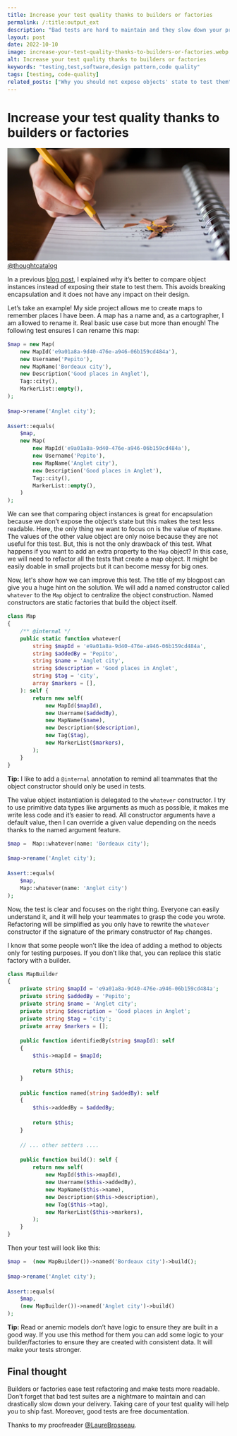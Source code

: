 ```yaml
---
title: Increase your test quality thanks to builders or factories
permalink: /:title:output_ext
description: "Bad tests are hard to maintain and they slow down your productivity. Test code quality is as important as production code. The builder or factory patterns can help you to improve your test code quality. It will ease test refactoring and make tests more readable."
layout: post
date: 2022-10-10
image: increase-your-test-quality-thanks-to-builders-or-factories.webp
alt: Increase your test quality thanks to builders or factories
keywords: "testing,test,software,design pattern,code quality"
tags: [testing, code-quality]
related_posts: ["Why you should not expose objects' state to test them", "Why unit testing can be hard?"]
---
```


# Increase your test quality thanks to builders or factories

![Increase your test quality thanks to builders or factories](assets/img/posts/increase-your-test-quality-thanks-to-builders-or-factories.webp)[@thoughtcatalog](https://unsplash.com/@thoughtcatalog)

In a previous [blog post](http://arnolanglade.github.io/you-should-not-expose-objects-state-to-test-them.html), I explained why it’s better to compare object instances instead of exposing their state to test them. This avoids breaking encapsulation and it does not have any impact on their design.

Let’s take an example! My side project allows me to create maps to remember places I have been. A map has a name and, as a cartographer, I am allowed to rename it. Real basic use case but more than enough! The following test ensures I can rename this map:

```php
$map = new Map(
    new MapId('e9a01a8a-9d40-476e-a946-06b159cd484a'),
    new Username('Pepito'),
    new MapName('Bordeaux city'),
    new Description('Good places in Anglet'),
    Tag::city(),
    MarkerList::empty(),
);

$map->rename('Anglet city');

Assert::equals(
    $map,
    new Map(
        new MapId('e9a01a8a-9d40-476e-a946-06b159cd484a'),
        new Username('Pepito'),
        new MapName('Anglet city'),
        new Description('Good places in Anglet'),
        Tag::city(),
        MarkerList::empty(),
    )
);
```

We can see that comparing object instances is great for encapsulation because we don’t expose the object’s state but this makes the test less readable. Here, the only thing we want to focus on is the value of `MapName`. The values of the other value object are only noise because they are not useful for this test. But, this is not the only drawback of this test. What happens if you want to add an extra property to the `Map` object? In this case, we will need to refactor all the tests that create a map object. It might be easily doable in small projects but it can become messy for big ones.

Now, let's show how we can improve this test. The title of my blogpost can give you a huge hint on the solution. We will add a named constructor called `whatever` to the `Map` object to centralize the object construction. Named constructors are static factories that build the object itself.

```php
class Map 
{
    /** @internal */
    public static function whatever(
        string $mapId = 'e9a01a8a-9d40-476e-a946-06b159cd484a',
        string $addedBy = 'Pepito',
        string $name = 'Anglet city',
        string $description = 'Good places in Anglet',
        string $tag = 'city',
        array $markers = [],
    ): self {
        return new self(
            new MapId($mapId),
            new Username($addedBy),
            new MapName($name),
            new Description($description),
            new Tag($tag),
            new MarkerList($markers),
        );
    }
}
```

**Tip:** I like to add a `@internal` annotation to remind all teammates that the object constructor should only be used in tests.

The value object instantiation is delegated to the `whatever` constructor. I try to use primitive data types like arguments as much as possible, it makes me write less code and it’s easier to read. All constructor arguments have a default value, then I can override a given value depending on the needs thanks to the named argument feature.

```php
$map =  Map::whatever(name: 'Bordeaux city');

$map->rename('Anglet city');

Assert::equals(
    $map,
    Map::whatever(name: 'Anglet city')
);
```

Now, the test is clear and focuses on the right thing. Everyone can easily understand it, and it will help your teammates to grasp the code you wrote. Refactoring will be simplified as you only have to rewrite the `whatever` constructor if the signature of the primary constructor of `Map` changes.

I know that some people won’t like the idea of adding a method to objects only for testing purposes. If you don’t like that, you can replace this static factory with a builder.

```php
class MapBuilder
{
    private string $mapId = 'e9a01a8a-9d40-476e-a946-06b159cd484a';
    private string $addedBy = 'Pepito';
    private string $name = 'Anglet city';
    private string $description = 'Good places in Anglet';
    private string $tag = 'city';
    private array $markers = [];

    public function identifiedBy(string $mapId): self
    {
        $this->mapId = $mapId;
        
        return $this;
    }

    public function named(string $addedBy): self
    {
        $this->addedBy = $addedBy;

        return $this;
    }

    // ... other setters ....

    public function build(): self {
        return new self(
            new MapId($this->mapId),
            new Username($this->addedBy),
            new MapName($this->name),
            new Description($this->description),
            new Tag($this->tag),
            new MarkerList($this->markers),
        );
    }
}
```

Then your test will look like this:

```php
$map =  (new MapBuilder())->named('Bordeaux city')->build();

$map->rename('Anglet city');

Assert::equals(
    $map,
    (new MapBuilder())->named('Anglet city')->build()
);
```

**Tip:** Read or anemic models don’t have logic to ensure they are built in a good way. If you use this method for them you can add some logic to your builder/factories to ensure they are created with consistent data. It will make your tests stronger.

## Final thought

Builders or factories ease test refactoring and make tests more readable. Don’t forget that bad test suites are a nightmare to maintain and can drastically slow down your delivery. Taking care of your test quality will help you to ship fast. Moreover, good tests are free documentation.

Thanks to my proofreader [@LaureBrosseau](https://twitter.com/LaureBrosseau).
